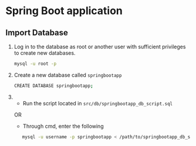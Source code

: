 # Spring Boot application

## Import Database

1. Log in to the database as root or another user with sufficient privileges to create new databases.

    ```bash
    mysql -u root -p
    ```

1. Create a new database called `springbootapp`

    ```bash
    CREATE DATABASE springbootapp;
    ```

1. * Run the script located in `src/db/springbootapp_db_script.sql`

   OR

   * Through cmd, enter the following

    ```bash
       mysql -u username -p springbootapp < /path/to/springbootapp_db_script.sql
    ```
